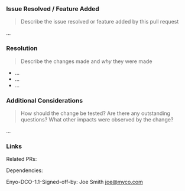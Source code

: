 ### Issue Resolved / Feature Added
> Describe the issue resolved or feature added by this pull request

…

### Resolution
> Describe the changes made and *why* they were made

* …
* …
* …

### Additional Considerations
> How should the change be tested? Are there any outstanding questions? What other impacts were
> observed by the change? 

…

### Links
Related PRs: 

Dependencies: 


Enyo-DCO-1.1-Signed-off-by: Joe Smith <joe@myco.com>
